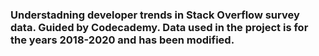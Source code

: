 ### Understadning developer trends in Stack Overflow survey data. Guided by Codecademy. Data used in the project is for the years 2018-2020 and has been modified.
